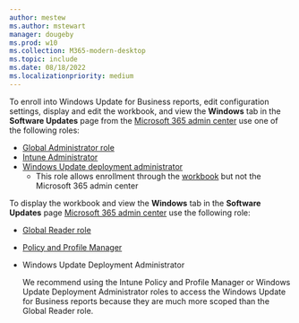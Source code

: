 ```yaml
---
author: mestew
ms.author: mstewart
manager: dougeby
ms.prod: w10
ms.collection: M365-modern-desktop
ms.topic: include
ms.date: 08/18/2022
ms.localizationpriority: medium
---
```

<!--This file is shared by updates/wufb-reports-enable.md and the update/wufb-reports-admin-center.md articles. Headings may be driven by article context.  -->

To enroll into Windows Update for Business reports, edit configuration settings, display and edit the workbook, and view the **Windows** tab in the **Software Updates** page from the [Microsoft 365 admin center](https://admin.microsoft.com) use one of the following roles:

- [Global Administrator role](/azure/active-directory/roles/permissions-reference#global-administrator)
- [Intune Administrator](/azure/active-directory/roles/permissions-reference#intune-administrator)
- [Windows Update deployment administrator](/azure/active-directory/roles/permissions-reference#windows-update-deployment-administrator)
   - This role allows enrollment through the [workbook](../wufb-reports-enable.md#bkmk_enroll-workbook) but not the Microsoft 365 admin center

To display the workbook and view the **Windows** tab in the **Software Updates** page [Microsoft 365 admin center](https://admin.microsoft.com) use the following role:
  - [Global Reader role](/azure/active-directory/roles/permissions-reference#global-reader)
  - [Policy and Profile Manager](/mem/intune/fundamentals/role-based-access-control#built-in-roles)
  - Windows Update Deployment Administrator
    
    We recommend using the Intune Policy and Profile Manager or Windows Update Deployment Administrator roles to access the Windows Update for Business reports because they are much more scoped than the Global Reader role.
